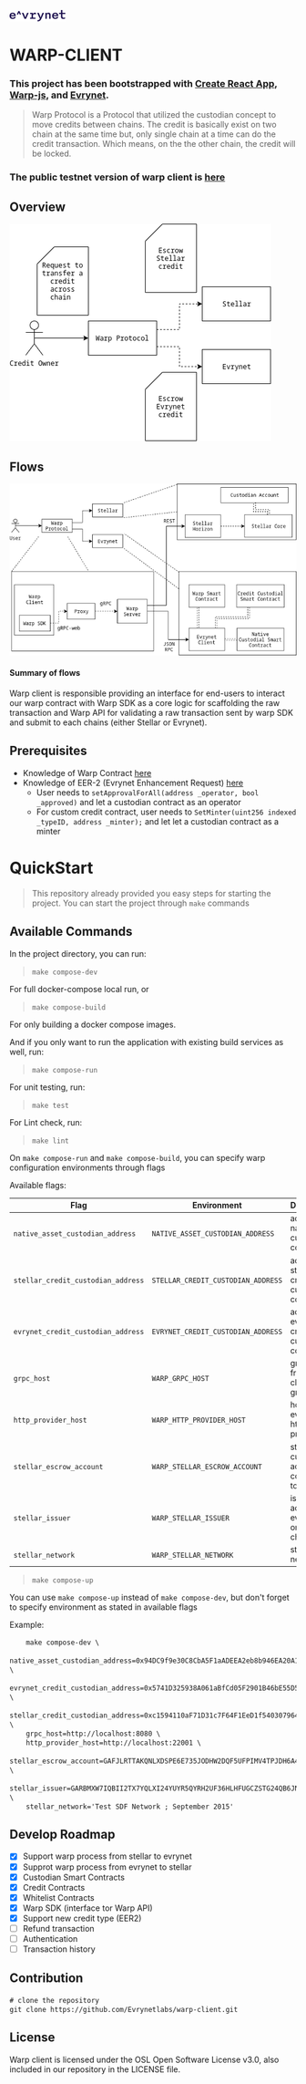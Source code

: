![logo](./public/evrynet_logo.png)
# WARP-CLIENT

### This project has been bootstrapped with [Create React App](https://github.com/facebook/create-react-app), [Warp-js](https://github.com/Evrynetlabs/warp-js), and [Evrynet](https://evrynet.io).

> Warp Protocol is a Protocol that utilized the custodian concept to move credits between chains. The credit is basically exist on two chain at the same time but, only single chain at a time can do the credit transaction. Which means, on the the other chain, the credit will be locked.

### The public testnet version of warp client is [here](https://warp-client.evrynet.io)

## Overview

![Overview](./public/warp-overview-big-picture.png)


## Flows

![Flows](./public/warp-deep-big-picture.png)

#### Summary of flows

Warp client is responsible providing an interface for end-users to interact our warp contract with Warp SDK as a core logic for scaffolding the raw transaction and Warp API for validating a raw transaction sent by warp SDK and submit to each chains (either Stellar or Evrynet).

## Prerequisites
- Knowledge of Warp Contract [here](https://github.com/evrynetlabs/warp-contract)
- Knowledge of EER-2 (Evrynet Enhancement Request) [here](https://github.com/evrynetlabs/credit-contract)
    - User needs to `setApprovalForAll(address _operator, bool _approved)` and let a custodian contract as an operator
     - For custom credit contract, user needs to `SetMinter(uint256 indexed _typeID, address _minter);` and let let a custodian contract as a minter

# QuickStart

> This repository already provided you easy steps for starting the project. You can start the project through `make` commands

## Available Commands

In the project directory, you can run:

> `make compose-dev`

For full docker-compose local run, or

> `make compose-build`

For only building a docker compose images.

And if you only want to run the application with existing build services as well, run:

> `make compose-run`

For unit testing, run:

> `make test`

For Lint check, run:

> `make lint`

On `make compose-run` and `make compose-build`, you can specify warp configuration environments through flags

Available flags: 

| Flag | Environment | Description | required | Default
| --- | --- | --- | --- | --- |
| `native_asset_custodian_address` | `NATIVE_ASSET_CUSTODIAN_ADDRESS` |address of native asset custodian contract| required | - |
| `stellar_credit_custodian_address` | `STELLAR_CREDIT_CUSTODIAN_ADDRESS` |address of stellar credit custodian contract| required | - |
| `evrynet_credit_custodian_address` | `EVRYNET_CREDIT_CUSTODIAN_ADDRESS` |address of evrynet credit custodian contract| required | - |
| `grpc_host` | `WARP_GRPC_HOST` | grpc host from warp client to grpc proxy| optional | localhost:9090 |
| `http_provider_host` | `WARP_HTTP_PROVIDER_HOST` | host of evrynet http provider | optional | web3.givenProvider |
| `stellar_escrow_account` | `WARP_STELLAR_ESCROW_ACCOUNT` | stellar custodian account for collecting tokens | required | - |
| `stellar_issuer` | `WARP_STELLAR_ISSUER` | issuer account for evry credit on stellar chain | required | - |
| `stellar_network` | `WARP_STELLAR_NETWORK` | stellar network | optional | 'Test SDF Network ; September 2015' |

> `make compose-up`

You can use `make compose-up` instead of `make compose-dev`, but don't forget to specify environment as stated in available flags

Example:

``` 
    make compose-dev \
    native_asset_custodian_address=0x94DC9f9e30C8CbA5F1aADEEA2eb8b946EA20A1A6 \
    evrynet_credit_custodian_address=0x5741D325938A061aBfCd05F2901B46bE55D53e9d \
    stellar_credit_custodian_address=0xc1594110aF71D31c7F64F1EeD1f540307964873c \
    grpc_host=http://localhost:8080 \
    http_provider_host=http://localhost:22001 \
    stellar_escrow_account=GAFJLRTTAKQNLXDSPE6E735JODHW2DQF5UFPIMV4TPJDH6A44QNLSU6A \
    stellar_issuer=GARBMXW7IQBII2TX7YQLXI24YUYR5QYRH2UF36HLHFUGCZSTG24QB6JN \
    stellar_network='Test SDF Network ; September 2015'
```

## Develop Roadmap
- [x] Support warp process from stellar to evrynet
- [X] Supprot warp process from evrynet to stellar  
- [x] Custodian Smart Contracts
- [x] Credit Contracts 
- [x] Whitelist Contracts
- [x] Warp SDK (interface tor Warp API)
- [x] Support new credit type (EER2)
- [ ] Refund transaction
- [ ] Authentication
- [ ] Transaction history

## Contribution

```
# clone the repository
git clone https://github.com/Evrynetlabs/warp-client.git
```

## License

Warp client is licensed under the OSL Open Software License v3.0, also included in our repository in the LICENSE file.


